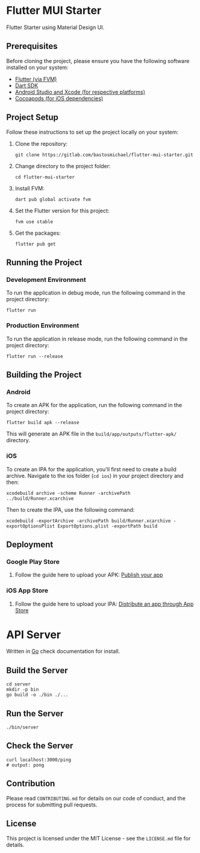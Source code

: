 # Flutter MUI Starter

Flutter Starter using Material Design UI.

## Prerequisites

Before cloning the project, please ensure you have the following software installed on your system:

- [Flutter (via FVM)](https://fvm.app/docs/getting_started/installation)
- [Dart SDK](https://dart.dev/get-dart)
- [Android Studio and Xcode (for respective platforms)](https://developer.android.com/studio/install?gclid=CjwKCAjwkLCkBhA9EiwAka9QRqyhH_JdXd7jkPc2woM2s7DkaxkS53l1_dmqVGXYsmnrRqySiZn--hoCbd4QAvD_BwE&gclsrc=aw.ds)
- [Cocoapods (for iOS dependencies)](https://cocoapods.org/)

## Project Setup

Follow these instructions to set up the project locally on your system:

1. Clone the repository:

   ```
   git clone https://gitlab.com/bastosmichael/flutter-mui-starter.git
   ```

2. Change directory to the project folder:

   ```
   cd flutter-mui-starter
   ```

3. Install FVM:

   ```
   dart pub global activate fvm
   ```

4. Set the Flutter version for this project:

   ```
   fvm use stable
   ```

5. Get the packages:
   ```
   flutter pub get
   ```

## Running the Project

### Development Environment

To run the application in debug mode, run the following command in the project directory:

```
flutter run
```

### Production Environment

To run the application in release mode, run the following command in the project directory:

```
flutter run --release
```

## Building the Project

### Android

To create an APK for the application, run the following command in the project directory:

```
flutter build apk --release
```

This will generate an APK file in the `build/app/outputs/flutter-apk/` directory.

### iOS

To create an IPA for the application, you'll first need to create a build archive. Navigate to the ios folder (`cd ios`) in your project directory and then:

```
xcodebuild archive -scheme Runner -archivePath ../build/Runner.xcarchive
```

Then to create the IPA, use the following command:

```
xcodebuild -exportArchive -archivePath build/Runner.xcarchive -exportOptionsPlist ExportOptions.plist -exportPath build
```

## Deployment

### Google Play Store

1. Follow the guide here to upload your APK: [Publish your app](https://support.google.com/googleplay/android-developer/answer/113469)

### iOS App Store

1. Follow the guide here to upload your IPA: [Distribute an app through App Store](https://help.apple.com/xcode/mac/current/#/dev067853c94)

# API Server

Written in [Go](https://go.dev/) check documentation for install.

## Build the Server

```shell
cd server
mkdir -p bin
go build -o ./bin ./...
```

## Run the Server

```shell
./bin/server
```

## Check the Server

```shell
curl localhost:3000/ping
# output: pong
```


## Contribution

Please read `CONTRIBUTING.md` for details on our code of conduct, and the process for submitting pull requests.

## License

This project is licensed under the MIT License - see the `LICENSE.md` file for details.
